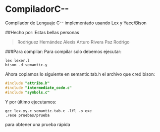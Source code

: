 # CompiladorC--
Compilador de Lenguaje C-- implementado usando Lex y Yacc/Bison 

##Hecho por:
Estas bellas personas
>Rodríguez Hernández Alexis Arturo
>Rivera Paz Rodrigo

###Para compilar:
Para compilar solo debemos ejecutar:
```
lex lexer.l
bison -d semantic.y
```
Ahora copiamos lo siguiente en semantic.tab.h el archivo que creó bison:
```C
#include "attribs.h"
#include "intermediate_code.c"
#include "symbols.c"
```
Y por último ejecutamos:
```
gcc lex.yy.c semantic.tab.c -lfl -o exe
./exe pruebas/prueba

```
para obtener una prueba rápida
